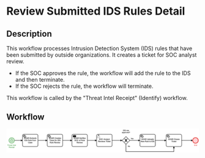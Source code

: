 # Review Submitted IDS Rules Detail

## Description
This workflow processes Intrusion Detection System (IDS) rules that have been submitted
by outside organizations. It creates a ticket for SOC analyst review.

- If the SOC approves the rule, the workflow will add the rule to the IDS and then
terminate.
- If the SOC rejects the rule, the workflow will terminate.

This workflow is called by the "Threat Intel Receipt" (Identify) workflow.

## Workflow 

![Review Submitted IDS Rules](Review_Submitted_IDS_Rules.png)